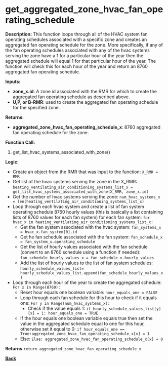 # get_aggregated_zone_hvac_fan_operating_schedule

**Description:** This function loops through all of the HVAC system fan operating schedules associated with a specific zone and creates an aggregated fan operating schedule for the zone. More specifically, if any of the fan operating schedules associated with any of the hvac systems serving the zone have a 1 for a particular hour of the year then the aggregated schedule will equal 1 for that particular hour of the year. The function will check this for each hour of the year and return an 8760 aggregated fan operating schedule. 

**Inputs:**
- **zone_x.id**: A zone id associated with the RMR for which to create the aggregated fan operating schedule as described above.
- **U,P, or B-RMR**: used to create the aggregated fan operating schedule for the specified zone.

**Returns:**
- **aggregated_zone_hvac_fan_operating_schedule_x**: 8760 aggregated fan operating schedule for the zone.
 
**Function Call:**

1. get_list_hvac_systems_associated_with_zone()

**Logic:**
- Create an object from the RMR that was input to the function: `X_RMR = RMR`
- Get list of the hvac systems serving the zone in the X_RMR: `heating_ventilating_air_conditioning_systems_list_x = get_list_hvac_systems_associated_with_zone(X_RMR, zone_x.id)`
- Get the number of hvac systems serving the zone: `num_hvac_systems_x = len(heating_ventilating_air_conditioning_systems_list_x)`
- Loop through each hvac system and create a list of fan system operating schedule 8760 hourly values (this is basically a list containing lists of 8760 values for each fan system) for each fan system: `for hvac_x in heating_ventilating_air_conditioning_systems_list_x:`
    - Get the fan system associated with the hvac system: `fan_systems_x = hvac_x.fan_system[0].id`
    - Get he fan schedule associated with the fan system: `fan_schedule_x = fan_system_x.operating_schedule`
    - Get the list of hourly values associated with the fan schedule (convert to an 8760 schedule using a function if needed): `fan_schedule_hourly_values_x = fan_schedule_x.hourly_values`
    - Add the list of hourly values to the list of fan system schedules: `hourly_schedule_values_list= hourly_schedule_values_list.append(fan_schedule_hourly_values_x)`
- Loop through each hour of the year to create the aggregated schedule: `For x in Range(8760):`
    - Reset hour equals one boolean variable: `hour_equals_one = FALSE`
    - Loop through each fan schedule for this hour to check if it equals one: `For y in Range(num_hvac_systems_x):`
        - Check if the value equals 1: `if hourly_schedule_values_list[y][x] = 1: hour_equals_one = TRUE`
    - If the hour equals one boolean variable equals true then set the value in the aggregated schedule equal to one for this hour, otherwise set it equal to 0: `if hour_equals_one == True:aggregated_zone_hvac_fan_operating_schedule_x[x] = 1`   
    - Else: `Else: aggregated_zone_hvac_fan_operating_schedule_x[x] = 0`

 **Returns** `return aggregated_zone_hvac_fan_operating_schedule_x`  

**[Back](../_toc.md)**
